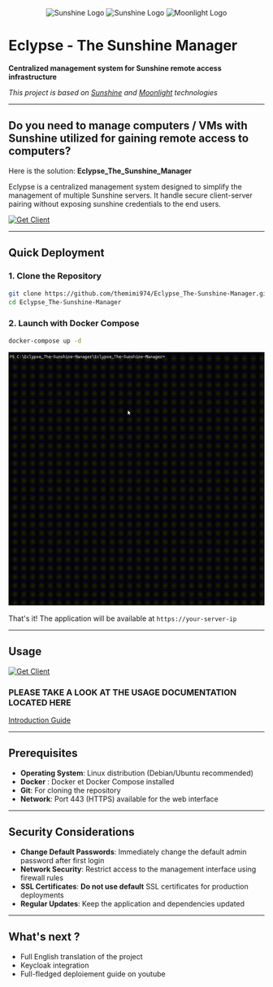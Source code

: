 <div align="center">
  <img src="https://raw.githubusercontent.com/LizardByte/Sunshine/refs/heads/master/sunshine.png" alt="Sunshine Logo" width="100" height="100"/>
  <img src="https://cdn-icons-png.flaticon.com/512/3939/3939748.png" alt="Sunshine Logo" width=auto height="100"/>
  <img src="https://avatars.githubusercontent.com/u/6118379" alt="Moonlight Logo" width="100" height="100"/>
</div>

# Eclypse - The Sunshine Manager

**Centralized management system for Sunshine remote access infrastructure**

*This project is based on [Sunshine](https://github.com/LizardByte/Sunshine) and [Moonlight](https://github.com/moonlight-stream/moonlight-qt) technologies*

---

## Do you need to manage computers / VMs with Sunshine utilized for gaining remote access to computers?

Here is the solution: **Eclypse_The_Sunshine_Manager**

Eclypse is a centralized management system designed to simplify the management of multiple Sunshine servers. It handle secure client-server pairing without exposing sunshine credentials to the end users.

[![Get Client](https://img.shields.io/badge/Get%20Client-Download%20v0-blue?style=for-the-badge&logo=download)](https://github.com/themimi974/Eclypse_The-Sunshine-Manager/releases/tag/v0)

---

## Quick Deployment

### 1. Clone the Repository
```bash
git clone https://github.com/themimi974/Eclypse_The-Sunshine-Manager.git
cd Eclypse_The-Sunshine-Manager
```

### 2. Launch with Docker Compose
```bash
docker-compose up -d
```

![Server Deployment](docs/gifs/server-deployement.gif)

That's it! The application will be available at `https://your-server-ip`

---

## Usage


[![Get Client](https://img.shields.io/badge/Get%20Client-Download%20v0-blue?style=for-the-badge&logo=download)](https://github.com/themimi974/Eclypse_The-Sunshine-Manager/releases/tag/v0)

### **PLEASE TAKE A LOOK AT THE USAGE DOCUMENTATION LOCATED HERE**

[Introduction Guide](./Usage.md)

---

## Prerequisites

- **Operating System**: Linux distribution (Debian/Ubuntu recommended)
- **Docker** : Docker et Docker Compose installed
- **Git**: For cloning the repository
- **Network**: Port 443 (HTTPS) available for the web interface

---

## Security Considerations

- **Change Default Passwords**: Immediately change the default admin password after first login
- **Network Security**: Restrict access to the management interface using firewall rules
- **SSL Certificates**: **Do not use default** SSL certificates for production deployments
- **Regular Updates**: Keep the application and dependencies updated

---

## What's next ?

- Full English translation of the project
- Keycloak integration
- Full-fledged deploiement guide on youtube
